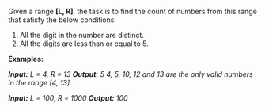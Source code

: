 Given a range **[L, R]**, the task is to find the count of numbers from this range that satisfy the below conditions:

1. All the digit in the number are distinct.
2. All the digits are less than or equal to 5.


**Examples:**

_**Input:**_ _L = 4, R = 13_
_**Output:**_ _5_
_4, 5, 10, 12 and 13 are the only_
_valid numbers in the range [4, 13]._


_**Input:**_ _L = 100, R = 1000_
_**Output:**_ _100_
